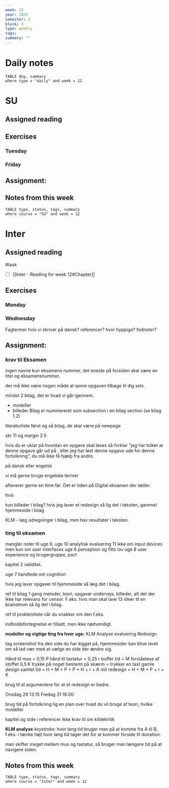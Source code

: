 ```yaml
---
week: 12
year: 2023
semester: 2
block: 3
type: weekly 
tags: 
summary: ""
---
```

# Daily notes
```dataview
TABLE day, summary 
where type = "daily" and week = 12
```
# SU
## Assigned reading
## Exercises 
### Tuesday 
### Friday
## Assignment:

## Notes from this week
```dataview
TABLE type, status, tags, summary
where course = "SU" and week = 12
```

# Inter
## Assigned reading
#task
 - [ ] [[Inter - Reading for week 12#Chapter]]

## Exercises 
### Monday
### Wednesday 
Fagtermer hvis vi skriver på dansk?
referencer? hvor hyppige?
fodnoter?

## Assignment:
### krav til Eksamen 
ingen navne kun eksamens nummer, det eneste på forsiden skal være en titel og eksamensnummer. 

der må ikke være nogen måde at spore opgaven tilbage til dig selv.

mindst 2 bilag, det er hvad vi går igennem. 
- modeller 
- billeder 
Bilag er nummereret som subsection i en bilag section 
(se bilag 1.2)

literaturliste først og så bilag, de skal være på newpage

skr 11 og margin 2.5

hvis du er uklar på hvordan en opgave skal løses så forklar "jeg har tolket at denne opgave går ud på , eller jeg har løst denne opgave ude for denne fortolkning", du må ikke få hjælp fra andre. 

på dansk eller engelsk 

vi må gerne bruge engelske termer 

afleverer gerne en time før. Det er tiden på Digital eksamen der tæller. 

hvis 

kun billeder i bilag? hvis jeg laver et redesign så lig det i teksten, gammel hjemmeside i bilag

KLM - læg udregninger i bilag, men hav resultater i teksten.

### ting til eksamen
mangler noter til 
uge 9,
uge 10 analytisk evaluering
11 ikke om input devices men kun om user interfaces
uge 6 perception og fitts lov
uge 8 user experience og brugergruppe, pact

kapitel 2 validitet. 

uge 7 handlede om cognition

hvis jeg laver opgaver til hjemmeside så læg det i bilag. 

ref til bilag 1 gang
metoder, teori, opgaver undervejs, billeder, alt det der ikke har relevans for censor. F.eks. hvis man skal lave 13 ideer til en brainstrom så lig det i bilag. 

ref til problemliste når du snakker om den f.eks. 

indholdsfortegnelse er tilladt, men ikke nødvendigt.

**modeller og vigtige ting fra hver uge:**
KLM Analyse
evaluering 
Redesign 

tag screenshot fra den side du har kigget på, hjemmesider kan blive lavet om så lad vær med at vælge en side der ændre sig. 

Hånd til mus = 0,15
P hånd til tastatur = 0,25
r  buffer tid =
M forståelese af stoffet 0,5
K trykke på noget bestemt på skærm = trykker en tast 
gamle design
samlet tid = H + M + P + P + H + r + K
mit redesign = H + M + P +  r + K

brug til at argumentere for at et redesign er bedre. 

Onsdag 29 13:15
Fredag 31 16:00

brug tid på fortolkning 
lig en plan over hvad du vil bruge af teori, hvilke modeller 

kapitel og side i referencer
ikke krav til om kildekritik 


**KLM analyse**
*keystroke:* hvor lang tid bruger man på at komme fra A til B, f.eks. i tænke højt hvor lang tid tager det for at kommer forside til donation. 

man skifter meget mellem mus og tastatur, så bruger man længere tid på at navigere siden. 




## Notes from this week
```dataview
TABLE type, status, tags, summary
where course = "Inter" and week = 12
```

